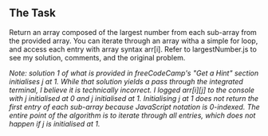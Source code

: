 ## The Task

Return an array composed of the largest number from each sub-array from the provided array. You can iterate through an array witha a simple for loop, and access each entry with array syntax arr[i]. Refer to largestNumber.js to see my solution, comments, and the original problem.

_Note: solution 1 of what is provided in freeCodeCamp's "Get a Hint" section initialises j at 1. While that solution yields a pass through the integrated terminal, I believe it is technically incorrect. I logged arr[i][j] to the console with j initialised at 0 and j initialised at 1. Initialising j at 1 does not return the first entry of each sub-array because JavaScript notation is 0-indexed. The entire point of the algorithm is to iterate through all entries, which does not happen if j is initialised at 1._
